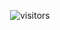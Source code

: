 <span style="display:block; text-align:center;">

![visitors](https://visitor-badge.glitch.me/badge?page_id=mdnuruzzamanKALLOL&left_color=green&right_color=red)

</span>

